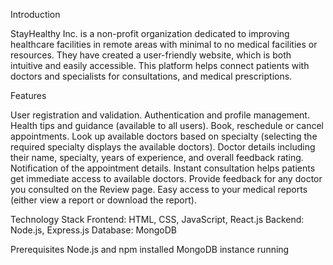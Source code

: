 Introduction

StayHealthy Inc. is a non-profit organization dedicated to improving healthcare facilities in remote areas with minimal to no medical facilities or resources. They have created a user-friendly website, which is both intuitive and easily accessible. This platform helps connect patients with doctors and specialists for consultations, and medical prescriptions.

Features

User registration and validation. Authentication and profile management. Health tips and guidance (available to all users). Book, reschedule or cancel appointments. Look up available doctors based on specialty (selecting the required specialty displays the available doctors). Doctor details including their name, specialty, years of experience, and overall feedback rating. Notification of the appointment details. Instant consultation helps patients get immediate access to available doctors. Provide feedback for any doctor you consulted on the Review page. Easy access to your medical reports (either view a report or download the report).

Technology Stack Frontend: HTML, CSS, JavaScript, React.js Backend: Node.js, Express.js Database: MongoDB

Prerequisites Node.js and npm installed MongoDB instance running
